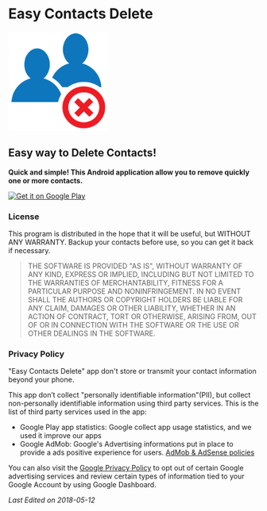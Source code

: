 # Easy Contacts Delete

<img src="./assets/img/android_ecd_logo.png" alt="ECD Logo" style="width: 200px;"/>
<!--![alt text](/assets/img/ecd_logo.png "ECD Logo")-->

## Easy way to Delete Contacts!


**Quick and simple! This Android application allow you to remove quickly one or more contacts.**

<!-- Press menu for select all option. -->

<a href='https://play.google.com/store/apps/details?id=com.previtali.ecd&pcampaignid=MKT-Other-global-all-co-prtnr-py-PartBadge-Mar2515-1'><img alt='Get it on Google Play' src='https://play.google.com/intl/en_us/badges/images/generic/en_badge_web_generic.png' style="width: 200px;"/></a>

### License

This program is distributed in the hope that it will be useful, but WITHOUT ANY WARRANTY.
Backup your contacts before use, so you can get it back if necessary.

> THE SOFTWARE IS PROVIDED "AS IS", WITHOUT WARRANTY OF ANY KIND, EXPRESS OR
> IMPLIED, INCLUDING BUT NOT LIMITED TO THE WARRANTIES OF MERCHANTABILITY,
> FITNESS FOR A PARTICULAR PURPOSE AND NONINFRINGEMENT. IN NO EVENT SHALL THE
> AUTHORS OR COPYRIGHT HOLDERS BE LIABLE FOR ANY CLAIM, DAMAGES OR OTHER
> LIABILITY, WHETHER IN AN ACTION OF CONTRACT, TORT OR OTHERWISE, ARISING FROM,
> OUT OF OR IN CONNECTION WITH THE SOFTWARE OR THE USE OR OTHER DEALINGS IN THE SOFTWARE.

### Privacy Policy

"Easy Contacts Delete" app don't store or transmit your contact information beyond your phone.

This app don’t collect "personally identifiable information"(PII), but collect non-personally identifiable information using third party services. This is the list of third party services used in the app:
- Google Play app statistics: Google collect app usage statistics, and we used it improve our apps
- Google AdMob: Google's Advertising informations put in place to provide a ads positive experience for users. [AdMob & AdSense policies](https://support.google.com/admob/answer/6128543?hl=en)

You can also visit the [Google Privacy Policy](https://policies.google.com/privacy?hl=en) to opt out of certain Google advertising services and review certain types of information tied to your Google Account by using Google Dashboard.


*Last Edited on 2018-05-12*